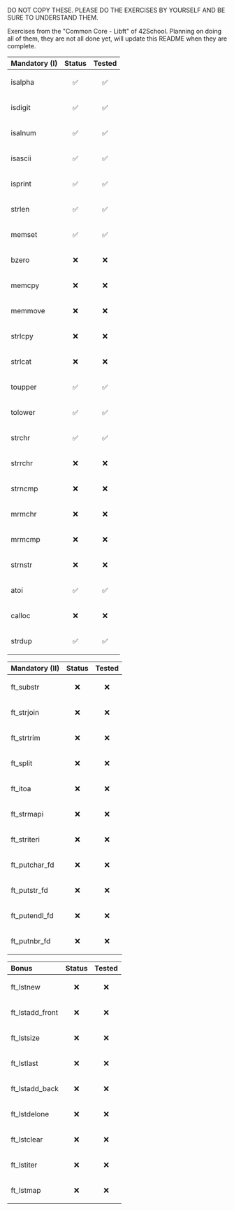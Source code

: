 DO NOT COPY THESE. PLEASE DO THE EXERCISES BY YOURSELF AND BE SURE TO UNDERSTAND THEM.

Exercises from the "Common Core - Libft" of 42School. Planning on doing all of them, they are not all done yet, will update this README when they are complete.

| Mandatory (I) | Status     | Tested     |
| :-------- | :------- | :------- |
| isalpha | <p align="center">✅</p> | <p align="center">✅</p> |
| isdigit | <p align="center">✅</p> | <p align="center">✅</p> |
| isalnum | <p align="center">✅</p> | <p align="center">✅</p> |
| isascii | <p align="center">✅</p> | <p align="center">✅</p> |
| isprint | <p align="center">✅</p> | <p align="center">✅</p> |
| strlen | <p align="center">✅</p> | <p align="center">✅</p> |
| memset | <p align="center">✅</p> | <p align="center">✅</p> |
| bzero | <p align="center">❌</p> | <p align="center">❌</p> |
| memcpy | <p align="center">❌</p> | <p align="center">❌</p> |
| memmove | <p align="center">❌</p> | <p align="center">❌</p> |
| strlcpy | <p align="center">❌</p> | <p align="center">❌</p> |
| strlcat | <p align="center">❌</p> | <p align="center">❌</p> |
| toupper | <p align="center">✅</p> | <p align="center">✅</p> |
| tolower | <p align="center">✅</p> | <p align="center">✅</p> |
| strchr | <p align="center">✅</p> | <p align="center">✅</p> |
| strrchr | <p align="center">❌</p> | <p align="center">❌</p> |
| strncmp | <p align="center">❌</p> | <p align="center">❌</p> |
| mrmchr | <p align="center">❌</p> | <p align="center">❌</p> |
| mrmcmp | <p align="center">❌</p> | <p align="center">❌</p> |
| strnstr | <p align="center">❌</p> | <p align="center">❌</p> |
| atoi | <p align="center">✅</p> | <p align="center">✅</p> |
| calloc | <p align="center">❌</p> | <p align="center">❌</p> |
| strdup | <p align="center">✅</p> | <p align="center">✅</p> |

| Mandatory (II) | Status     | Tested     |
| :-------- | :------- | :------- |
| ft_substr | <p align="center">❌</p> | <p align="center">❌</p> |
| ft_strjoin | <p align="center">❌</p> | <p align="center">❌</p> |
| ft_strtrim | <p align="center">❌</p> | <p align="center">❌</p> |
| ft_split | <p align="center">❌</p> | <p align="center">❌</p> |
| ft_itoa | <p align="center">❌</p> | <p align="center">❌</p> |
| ft_strmapi | <p align="center">❌</p> | <p align="center">❌</p> |
| ft_striteri | <p align="center">❌</p> | <p align="center">❌</p> |
| ft_putchar_fd | <p align="center">❌</p> | <p align="center">❌</p> |
| ft_putstr_fd | <p align="center">❌</p> | <p align="center">❌</p> |
| ft_putendl_fd | <p align="center">❌</p> | <p align="center">❌</p> |
| ft_putnbr_fd | <p align="center">❌</p> | <p align="center">❌</p> |

| Bonus | Status     | Tested     |
| :-------- | :------- | :------- |
| ft_lstnew | <p align="center">❌</p> | <p align="center">❌</p> |
| ft_lstadd_front | <p align="center">❌</p> | <p align="center">❌</p> |
| ft_lstsize | <p align="center">❌</p> | <p align="center">❌</p> |
| ft_lstlast | <p align="center">❌</p> | <p align="center">❌</p> |
| ft_lstadd_back | <p align="center">❌</p> | <p align="center">❌</p> |
| ft_lstdelone | <p align="center">❌</p> | <p align="center">❌</p> |
| ft_lstclear | <p align="center">❌</p> | <p align="center">❌</p> |
| ft_lstiter | <p align="center">❌</p> | <p align="center">❌</p> |
| ft_lstmap | <p align="center">❌</p> | <p align="center">❌</p> |
